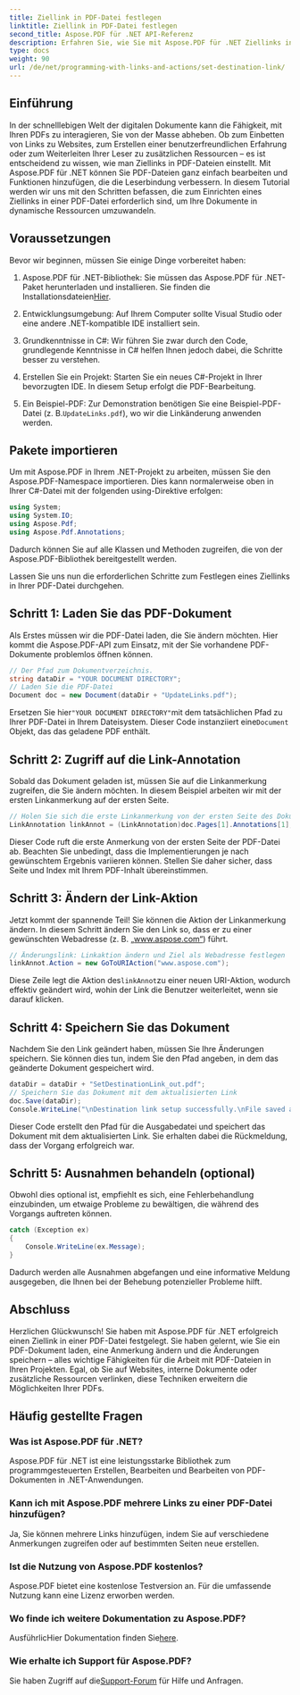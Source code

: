 ```yaml
---
title: Ziellink in PDF-Datei festlegen
linktitle: Ziellink in PDF-Datei festlegen
second_title: Aspose.PDF für .NET API-Referenz
description: Erfahren Sie, wie Sie mit Aspose.PDF für .NET Ziellinks in PDF-Dateien festlegen. Eine Schritt-für-Schritt-Anleitung zur Steigerung Ihrer PDF-Interaktivität.
type: docs
weight: 90
url: /de/net/programming-with-links-and-actions/set-destination-link/
---
```

## Einführung

In der schnelllebigen Welt der digitalen Dokumente kann die Fähigkeit, mit Ihren PDFs zu interagieren, Sie von der Masse abheben. Ob zum Einbetten von Links zu Websites, zum Erstellen einer benutzerfreundlichen Erfahrung oder zum Weiterleiten Ihrer Leser zu zusätzlichen Ressourcen – es ist entscheidend zu wissen, wie man Ziellinks in PDF-Dateien einstellt. Mit Aspose.PDF für .NET können Sie PDF-Dateien ganz einfach bearbeiten und Funktionen hinzufügen, die die Leserbindung verbessern. In diesem Tutorial werden wir uns mit den Schritten befassen, die zum Einrichten eines Ziellinks in einer PDF-Datei erforderlich sind, um Ihre Dokumente in dynamische Ressourcen umzuwandeln.

## Voraussetzungen

Bevor wir beginnen, müssen Sie einige Dinge vorbereitet haben:

1. Aspose.PDF für .NET-Bibliothek:
    Sie müssen das Aspose.PDF für .NET-Paket herunterladen und installieren. Sie finden die Installationsdateien[Hier](https://releases.aspose.com/pdf/net/).

2. Entwicklungsumgebung:
   Auf Ihrem Computer sollte Visual Studio oder eine andere .NET-kompatible IDE installiert sein.

3. Grundkenntnisse in C#:
   Wir führen Sie zwar durch den Code, grundlegende Kenntnisse in C# helfen Ihnen jedoch dabei, die Schritte besser zu verstehen.

4. Erstellen Sie ein Projekt:
   Starten Sie ein neues C#-Projekt in Ihrer bevorzugten IDE. In diesem Setup erfolgt die PDF-Bearbeitung.

5. Ein Beispiel-PDF:
    Zur Demonstration benötigen Sie eine Beispiel-PDF-Datei (z. B.`UpdateLinks.pdf`), wo wir die Linkänderung anwenden werden.

## Pakete importieren

Um mit Aspose.PDF in Ihrem .NET-Projekt zu arbeiten, müssen Sie den Aspose.PDF-Namespace importieren. Dies kann normalerweise oben in Ihrer C#-Datei mit der folgenden using-Direktive erfolgen:

```csharp
using System;
using System.IO;
using Aspose.Pdf;
using Aspose.Pdf.Annotations;
```

Dadurch können Sie auf alle Klassen und Methoden zugreifen, die von der Aspose.PDF-Bibliothek bereitgestellt werden.

Lassen Sie uns nun die erforderlichen Schritte zum Festlegen eines Ziellinks in Ihrer PDF-Datei durchgehen.

## Schritt 1: Laden Sie das PDF-Dokument

Als Erstes müssen wir die PDF-Datei laden, die Sie ändern möchten. Hier kommt die Aspose.PDF-API zum Einsatz, mit der Sie vorhandene PDF-Dokumente problemlos öffnen können.

```csharp
// Der Pfad zum Dokumentverzeichnis.
string dataDir = "YOUR DOCUMENT DIRECTORY";
// Laden Sie die PDF-Datei
Document doc = new Document(dataDir + "UpdateLinks.pdf");
```

 Ersetzen Sie hier`"YOUR DOCUMENT DIRECTORY"`mit dem tatsächlichen Pfad zu Ihrer PDF-Datei in Ihrem Dateisystem. Dieser Code instanziiert eine`Document` Objekt, das das geladene PDF enthält.

## Schritt 2: Zugriff auf die Link-Annotation

Sobald das Dokument geladen ist, müssen Sie auf die Linkanmerkung zugreifen, die Sie ändern möchten. In diesem Beispiel arbeiten wir mit der ersten Linkanmerkung auf der ersten Seite.

```csharp
// Holen Sie sich die erste Linkanmerkung von der ersten Seite des Dokuments
LinkAnnotation linkAnnot = (LinkAnnotation)doc.Pages[1].Annotations[1];
```

Dieser Code ruft die erste Anmerkung von der ersten Seite der PDF-Datei ab. Beachten Sie unbedingt, dass die Implementierungen je nach gewünschtem Ergebnis variieren können. Stellen Sie daher sicher, dass Seite und Index mit Ihrem PDF-Inhalt übereinstimmen.

## Schritt 3: Ändern der Link-Aktion

Jetzt kommt der spannende Teil! Sie können die Aktion der Linkanmerkung ändern. In diesem Schritt ändern Sie den Link so, dass er zu einer gewünschten Webadresse (z. B. „www.aspose.com“) führt.

```csharp
// Änderungslink: Linkaktion ändern und Ziel als Webadresse festlegen
linkAnnot.Action = new GoToURIAction("www.aspose.com");
```

 Diese Zeile legt die Aktion des`linkAnnot`zu einer neuen URI-Aktion, wodurch effektiv geändert wird, wohin der Link die Benutzer weiterleitet, wenn sie darauf klicken.

## Schritt 4: Speichern Sie das Dokument

Nachdem Sie den Link geändert haben, müssen Sie Ihre Änderungen speichern. Sie können dies tun, indem Sie den Pfad angeben, in dem das geänderte Dokument gespeichert wird.

```csharp
dataDir = dataDir + "SetDestinationLink_out.pdf";
// Speichern Sie das Dokument mit dem aktualisierten Link
doc.Save(dataDir);
Console.WriteLine("\nDestination link setup successfully.\nFile saved at " + dataDir);
```

Dieser Code erstellt den Pfad für die Ausgabedatei und speichert das Dokument mit dem aktualisierten Link. Sie erhalten dabei die Rückmeldung, dass der Vorgang erfolgreich war.

## Schritt 5: Ausnahmen behandeln (optional)

Obwohl dies optional ist, empfiehlt es sich, eine Fehlerbehandlung einzubinden, um etwaige Probleme zu bewältigen, die während des Vorgangs auftreten können.

```csharp
catch (Exception ex)
{
    Console.WriteLine(ex.Message);
}
```

Dadurch werden alle Ausnahmen abgefangen und eine informative Meldung ausgegeben, die Ihnen bei der Behebung potenzieller Probleme hilft.

## Abschluss

Herzlichen Glückwunsch! Sie haben mit Aspose.PDF für .NET erfolgreich einen Ziellink in einer PDF-Datei festgelegt. Sie haben gelernt, wie Sie ein PDF-Dokument laden, eine Anmerkung ändern und die Änderungen speichern – alles wichtige Fähigkeiten für die Arbeit mit PDF-Dateien in Ihren Projekten. Egal, ob Sie auf Websites, interne Dokumente oder zusätzliche Ressourcen verlinken, diese Techniken erweitern die Möglichkeiten Ihrer PDFs.

## Häufig gestellte Fragen

### Was ist Aspose.PDF für .NET?
Aspose.PDF für .NET ist eine leistungsstarke Bibliothek zum programmgesteuerten Erstellen, Bearbeiten und Bearbeiten von PDF-Dokumenten in .NET-Anwendungen.

### Kann ich mit Aspose.PDF mehrere Links zu einer PDF-Datei hinzufügen?
Ja, Sie können mehrere Links hinzufügen, indem Sie auf verschiedene Anmerkungen zugreifen oder auf bestimmten Seiten neue erstellen.

### Ist die Nutzung von Aspose.PDF kostenlos?
Aspose.PDF bietet eine kostenlose Testversion an. Für die umfassende Nutzung kann eine Lizenz erworben werden.

### Wo finde ich weitere Dokumentation zu Aspose.PDF?
 AusführlicHier Dokumentation finden Sie[here](https://reference.aspose.com/pdf/net/).

### Wie erhalte ich Support für Aspose.PDF?
 Sie haben Zugriff auf die[Support-Forum](https://forum.aspose.com/c/pdf/10) für Hilfe und Anfragen.